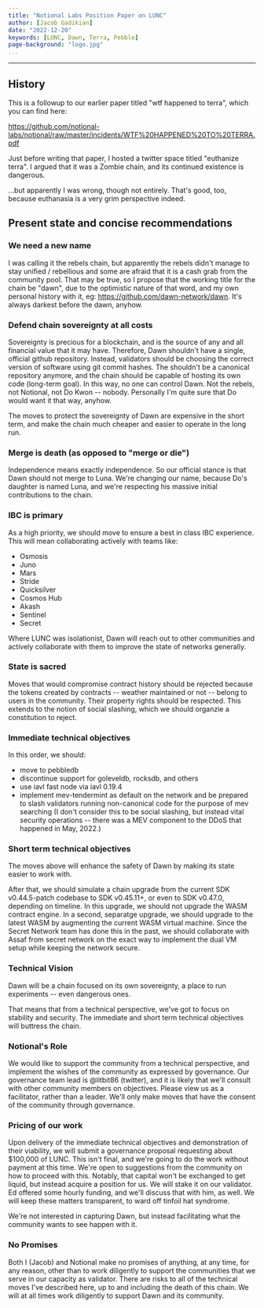 ```yaml
---
title: "Notional Labs Position Paper on LUNC"
author: [Jacob Gadikian]
date: "2022-12-20"
keywords: [LUNC, Dawn, Terra, Pebble]
page-background: "logo.jpg"
...
```


---




## History

This is a followup to our earlier paper titled "wtf happened to terra", which you can find here:

https://github.com/notional-labs/notional/raw/master/incidents/WTF%20HAPPENED%20TO%20TERRA.pdf

Just before writing that paper, I hosted a twitter space titled "euthanize terra".  I argued that it was a Zombie chain, and its continued existence is dangerous.  

...but apparently I was wrong, though not entirely.  That's good, too, because euthanasia is a very grim perspective indeed.  

## Present state and concise recommendations

### We need a new name

I was calling it the rebels chain, but apparently the rebels didn't manage to stay unified / rebellious and some are afraid that it is a cash grab from the community pool.  That may be true, so I propose that the working title for the chain be "dawn", due to the optimistic nature of that word, and my own personal history with it, eg: https://github.com/dawn-network/dawn.  It's always darkest before the dawn, anyhow.

### Defend chain sovereignty at all costs

Sovereignty is precious for a blockchain, and is the source of any and all financial value that it may have.  Therefore, Dawn shouldn't have a single, official github repository.  Instead, validators should be choosing the correct version of software using git commit hashes.  The shouldn't be a canonical repository anymore, and the chain should be capable of hosting its own code (long-term goal).  In this way, no one can control Dawn.  Not the rebels, not Notional, not Do Kwon -- nobody.  Personally I'm quite sure that Do would want it that way, anyhow.  

The moves to protect the sovereignty of Dawn are expensive in the short term, and make the chain much cheaper and easier to operate in the long run.

### Merge is death (as opposed to "merge or die")

Independence means exactly independence.  So our official stance is that Dawn should not merge to Luna.  We're changing our name, because Do's daughter is named Luna, and we're respecting his massive initial contributions to the chain. 

### IBC is primary

As a high priority, we should move to ensure a best in class IBC experience.  This will mean collaborating actively with teams like:

* Osmosis
* Juno
* Mars
* Stride
* Quicksilver
* Cosmos Hub
* Akash
* Sentinel
* Secret

Where LUNC was isolationist, Dawn will reach out to other communities and actively collaborate with them to improve the state of networks generally. 

### State is sacred

Moves that would compromise contract history should be rejected because the tokens created by contracts -- weather maintained or not -- belong to users in the community.  Their property rights should be respected.  This extends to the notion of social slashing, which we should organzie a constitution to reject.

### Immediate technical objectives

In this order, we should:

* move to pebbledb
* discontinue support for goleveldb, rocksdb, and others
* use iavl fast node via iavl 0.19.4
* implement mev-tendermint as default on the network and be prepared to slash validators running non-canonical code for the purpose of mev searching (I don't consider this to be social slashing, but instead vital security operations -- there was a MEV component to the DDoS that happened in May, 2022.)


### Short term technical objectives

The moves above will enhance the safety of Dawn by making its state easier to work with. 

After that, we should simulate a chain upgrade from the current SDK v0.44.5-patch codebase to SDK v0.45.11+, or even to SDK v0.47.0, depending on timeline.  In this upgrade, we should not upgrade the WASM contract engine.  In a second, separatge upgrade, we should upgrade to the latest WASM by augmenting the current WASM virtual machine.  Since the Secret Network team has done this in the past, we should collaborate with Assaf from secret network on the exact way to implement the dual VM setup while keeping the network secure.

### Technical Vision

Dawn will be a chain focused on its own sovereignty, a place to run experiments -- even dangerous ones.  

That means that from a technical perspective, we've got to focus on stability and security.  The immediate and short term technical objectives will buttress the chain.

### Notional's Role

We would like to support the community from a technical perspective, and implement the wishes of the community as expressed by governance.  Our governance team lead is @litbit86 (twitter), and it is likely that we'll consult with other community members on objectives.
Please view us as a facilitator, rather than a leader.  We'll only make moves that have the consent of the community through governance.

### Pricing of our work

Upon delivery of the immediate technical objectives and demonstration of their viability, we will submit a governance proposal requesting about $100,000 of LUNC.  This isn't final, and we're going to do the work without payment at this time.  We're open to suggestions from the community on how to proceed with this.  Notably, that capital won't be exchanged to get liquid, but instead acquire a position for us.  We will stake it on our validator.  Ed offered some hourly funding, and we'll discuss that with him, as well.  We will keep these matters transparent, to ward off tinfoil hat syndrome. 

We're not interested in capturing Dawn, but instead facilitating what the community wants to see happen with it.


### No Promises

Both I (Jacob) and Notional make no promises of anything, at any time, for any reason, other than to work diligently to support the communities that we serve in our capacity as validator. There are risks to all of the technical moves I've described here, up to and including the death of this chain.  We will at all times work diligently to support Dawn and its community.
